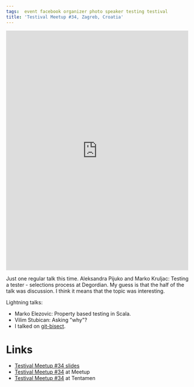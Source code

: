 ```yaml
---
tags:  event facebook organizer photo speaker testing testival
title: 'Testival Meetup #34, Zagreb, Croatia'
---
```

<iframe src="https://www.facebook.com/plugins/post.php?href=https%3A%2F%2Fwww.facebook.com%2Fmedia%2Fset%2F%3Fset%3Da.10156038262182290%26type%3D1%26l%3D05d68fce52&width=500&show_text=true&height=655&appId" width="500" height="655" style="border:none;overflow:hidden" scrolling="no" frameborder="0" allowTransparency="true" allow="encrypted-media"></iframe>

Just one regular talk this time. Aleksandra Pijuko and Marko Kruljac: Testing a tester - selections process at Degordian. My guess is that the half of the talk was discussion. I think it means that the topic was interesting.

Lightning talks:

- Marko Elezovic: Property based testing in Scala.
- Vilim Stubican: Asking "why"?
- I talked on [git-bisect](https://git-scm.com/docs/git-bisect).

# Links

- [Testival Meetup #34 slides](https://github.com/zeljkofilipin/testival/tree/master/files/34)
- [Testival Meetup #34](https://www.meetup.com/testival/events/245700306/) at Meetup
- [Testival Meetup #34](https://blog.tentamen.eu/what-i-learned-at-testival-34-meetup/) at Tentamen
